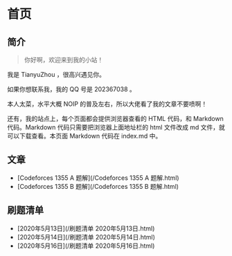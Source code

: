 # 首页

## 简介

> 你好啊，欢迎来到我的小站！

我是 TianyuZhou ，很高兴遇见你。

如果你想联系我，我的 QQ 号是 202367038 。

本人太菜，水平大概 NOIP 的普及左右，所以大佬看了我的文章不要喷啊！

还有，我的站点上，每个页面都会提供浏览器查看的 HTML 代码，和 Markdown 代码。Markdown 代码只需要把浏览器上面地址栏的 html 文件改成 md 文件，就可以下载查看。本页面 Markdown  代码在 index.md 中。

## 文章

- [Codeforces 1355 A 题解](/Codeforces 1355 A 题解.html)
- [Codeforces 1355 B 题解](/Codeforces 1355 B 题解.html)

## 刷题清单

- [2020年5月13日](/刷题清单 2020年5月13日.html)
- [2020年5月14日](/刷题清单 2020年5月14日.html)
- [2020年5月16日](/刷题清单 2020年5月16日.html)